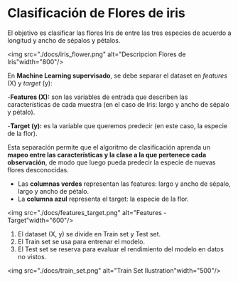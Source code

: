 # **Clasificación de Flores de iris**

El objetivo es clasificar las flores Iris de entre las tres especies de acuerdo a longitud y ancho de sépalos y pétalos.

<p align="center">

<img src="./docs/iris_flower.png" alt="Descripcion Flores de Iris"width="800"/>

</p>


En **Machine Learning supervisado**, se debe separar el dataset en *features* (X) y *target* (y):

-**Features (X):** son las variables de entrada que describen las características de cada muestra (en el caso de Iris: largo y ancho de sépalo y pétalo).

-**Target (y):** es la variable que queremos predecir (en este caso, la especie de la flor).

Esta separación permite que el algoritmo de clasificación aprenda un **mapeo entre las características y la clase a la que pertenece cada observación**, de modo que luego pueda predecir la especie de nuevas flores desconocidas.

- Las **columnas verdes** representan las features: largo y ancho de sépalo, largo y ancho de pétalo.
- La **columna azul** representa el target: la especie de la flor.

<p align="center">

<img src="./docs/features_target.png" alt="Features - Target"width="600"/>

</p>

1. El dataset (X, y) se divide en Train set y Test set.
2. El Train set se usa para entrenar el modelo.
3. El Test set se reserva para evaluar el rendimiento del modelo en datos no vistos.

<p align="center">

<img src="./docs/train_set.png" alt="Train Set Ilustration"width="500"/>

</p>
